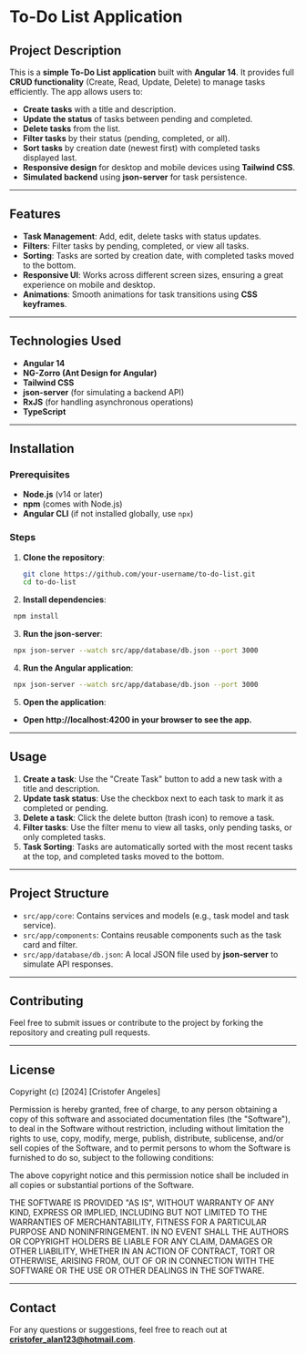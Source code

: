 # To-Do List Application

## Project Description

This is a **simple To-Do List application** built with **Angular 14**. It provides full **CRUD functionality** (Create, Read, Update, Delete) to manage tasks efficiently. The app allows users to:

- **Create tasks** with a title and description.
- **Update the status** of tasks between pending and completed.
- **Delete tasks** from the list.
- **Filter tasks** by their status (pending, completed, or all).
- **Sort tasks** by creation date (newest first) with completed tasks displayed last.
- **Responsive design** for desktop and mobile devices using **Tailwind CSS**.
- **Simulated backend** using **json-server** for task persistence.

---

## Features

- **Task Management**: Add, edit, delete tasks with status updates.
- **Filters**: Filter tasks by pending, completed, or view all tasks.
- **Sorting**: Tasks are sorted by creation date, with completed tasks moved to the bottom.
- **Responsive UI**: Works across different screen sizes, ensuring a great experience on mobile and desktop.
- **Animations**: Smooth animations for task transitions using **CSS keyframes**.

---

## Technologies Used

- **Angular 14**
- **NG-Zorro (Ant Design for Angular)**
- **Tailwind CSS**
- **json-server** (for simulating a backend API)
- **RxJS** (for handling asynchronous operations)
- **TypeScript**

---

## Installation

### Prerequisites

- **Node.js** (v14 or later)
- **npm** (comes with Node.js)
- **Angular CLI** (if not installed globally, use `npx`)

### Steps

1. **Clone the repository**:

   ```bash
   git clone https://github.com/your-username/to-do-list.git
   cd to-do-list
   ```
2. **Install dependencies**:

  ```bash
   npm install
   ```
3. **Run the json-server**:

  ```bash
   npx json-server --watch src/app/database/db.json --port 3000
   ```
4. **Run the Angular application**:

  ```bash
   npx json-server --watch src/app/database/db.json --port 3000
   ```
5. **Open the application**:

- **Open http://localhost:4200 in your browser to see the app.**

---

## Usage

1. **Create a task**: Use the "Create Task" button to add a new task with a title and description.
2. **Update task status**: Use the checkbox next to each task to mark it as completed or pending.
3. **Delete a task**: Click the delete button (trash icon) to remove a task.
4. **Filter tasks**: Use the filter menu to view all tasks, only pending tasks, or only completed tasks.
5. **Task Sorting**: Tasks are automatically sorted with the most recent tasks at the top, and completed tasks moved to the bottom.

---

## Project Structure

- `src/app/core`: Contains services and models (e.g., task model and task service).
- `src/app/components`: Contains reusable components such as the task card and filter.
- `src/app/database/db.json`: A local JSON file used by **json-server** to simulate API responses.

---

## Contributing

Feel free to submit issues or contribute to the project by forking the repository and creating pull requests.

---

## License

Copyright (c) [2024] [Cristofer Angeles]

Permission is hereby granted, free of charge, to any person obtaining a copy
of this software and associated documentation files (the "Software"), to deal
in the Software without restriction, including without limitation the rights
to use, copy, modify, merge, publish, distribute, sublicense, and/or sell
copies of the Software, and to permit persons to whom the Software is
furnished to do so, subject to the following conditions:

The above copyright notice and this permission notice shall be included in all
copies or substantial portions of the Software.

THE SOFTWARE IS PROVIDED "AS IS", WITHOUT WARRANTY OF ANY KIND, EXPRESS OR
IMPLIED, INCLUDING BUT NOT LIMITED TO THE WARRANTIES OF MERCHANTABILITY,
FITNESS FOR A PARTICULAR PURPOSE AND NONINFRINGEMENT. IN NO EVENT SHALL THE
AUTHORS OR COPYRIGHT HOLDERS BE LIABLE FOR ANY CLAIM, DAMAGES OR OTHER
LIABILITY, WHETHER IN AN ACTION OF CONTRACT, TORT OR OTHERWISE, ARISING FROM,
OUT OF OR IN CONNECTION WITH THE SOFTWARE OR THE USE OR OTHER DEALINGS IN THE
SOFTWARE.

---

## Contact

For any questions or suggestions, feel free to reach out at **cristofer_alan123@hotmail.com**.


